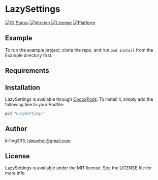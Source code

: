 # LazySettings

[![CI Status](http://img.shields.io/travis/killing333/LazySettings.svg?style=flat)](https://travis-ci.org/killing333/LazySettings)
[![Version](https://img.shields.io/cocoapods/v/LazySettings.svg?style=flat)](http://cocoapods.org/pods/LazySettings)
[![License](https://img.shields.io/cocoapods/l/LazySettings.svg?style=flat)](http://cocoapods.org/pods/LazySettings)
[![Platform](https://img.shields.io/cocoapods/p/LazySettings.svg?style=flat)](http://cocoapods.org/pods/LazySettings)

## Example

To run the example project, clone the repo, and run `pod install` from the Example directory first.

## Requirements

## Installation

LazySettings is available through [CocoaPods](http://cocoapods.org). To install
it, simply add the following line to your Podfile:

```ruby
pod "LazySettings"
```

## Author

killing333, hlwanhoj@gmail.com

## License

LazySettings is available under the MIT license. See the LICENSE file for more info.
